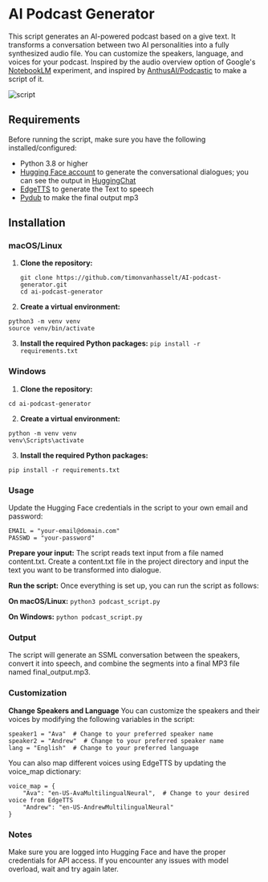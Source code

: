 # AI Podcast Generator

This script generates an AI-powered podcast based on a give text.
It transforms a conversation between two AI personalities into a fully synthesized audio file. You can customize the speakers, language, and voices for your podcast.
Inspired by the audio overview option of Google's [NotebookLM](https://notebooklm.google.com) experiment, and inspired by [AnthusAI/Podcastic](https://github.com/AnthusAI/Podcastic) to make a script of it.


![script](https://github.com/user-attachments/assets/c191aa63-968d-48ca-ad45-4b225bea258a)

  
## Requirements
Before running the script, make sure you have the following installed/configured:

- Python 3.8 or higher
- [Hugging Face account](https://huggingface.co/join) to generate the conversational dialogues; you can see the output in [HuggingChat](https://huggingface.co/chat/)
- [EdgeTTS](https://pypi.org/project/edge-tts/) to generate the Text to speech
- [Pydub](https://pypi.org/project/pydub/) to make the final output mp3

## Installation

### macOS/Linux

1. **Clone the repository:**
   ```
   git clone https://github.com/timonvanhasselt/AI-podcast-generator.git
   cd ai-podcast-generator
   ```

2. **Create a virtual environment:**
```
python3 -m venv venv
source venv/bin/activate
```

3. **Install the required Python packages:**
`pip install -r requirements.txt`

### Windows
1. **Clone the repository:**
```git clone https://github.com/timonvanhasselt/AI-podcast-generator.git
cd ai-podcast-generator
```
2. **Create a virtual environment:**

```
python -m venv venv
venv\Scripts\activate
```

3. **Install the required Python packages:**

`pip install -r requirements.txt`

### Usage

Update the Hugging Face credentials in the script to your own email and password:
```
EMAIL = "your-email@domain.com"
PASSWD = "your-password"
```

**Prepare your input:** 
The script reads text input from a file named content.txt. 
Create a content.txt file in the project directory and input the text you want to be transformed into dialogue.

**Run the script:** 
Once everything is set up, you can run the script as follows:

**On macOS/Linux:**
`python3 podcast_script.py`

**On Windows:**
`python podcast_script.py`


### Output
The script will generate an SSML conversation between the speakers, convert it into speech, and combine the segments into a final MP3 file named final_output.mp3.

### Customization

**Change Speakers and Language**
You can customize the speakers and their voices by modifying the following variables in the script:

```
speaker1 = "Ava"  # Change to your preferred speaker name
speaker2 = "Andrew"  # Change to your preferred speaker name
lang = "English"  # Change to your preferred language
```

You can also map different voices using EdgeTTS by updating the voice_map dictionary:

```
voice_map = {
    "Ava": "en-US-AvaMultilingualNeural",  # Change to your desired voice from EdgeTTS
    "Andrew": "en-US-AndrewMultilingualNeural"
}
```


### Notes
Make sure you are logged into Hugging Face and have the proper credentials for API access.
If you encounter any issues with model overload, wait and try again later.
